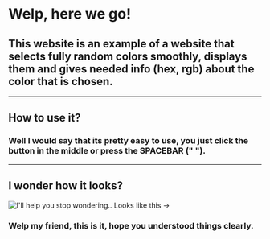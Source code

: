 # Welp, here we go!
## This website is an example of a website that selects fully random colors smoothly, displays them and gives needed info (hex, rgb) about the color that is chosen.
---
## How to use it?
### Well I would say that its pretty easy to use, you just click the button in the middle or press the SPACEBAR (" ").
---
## I wonder how it looks?
![I'll help you stop wondering.. Looks like this ->](https://i.imgur.com/oPurbKA.gif)


### Welp my friend, this is it, hope you understood things clearly.
